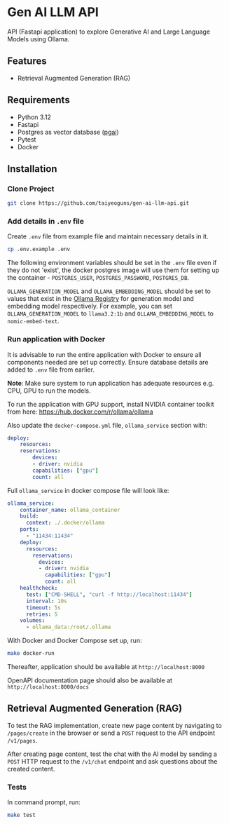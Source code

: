 # Gen AI LLM API

API (Fastapi application) to explore Generative AI and Large Language Models using Ollama.

## Features
- Retrieval Augmented Generation (RAG)

## Requirements

- Python 3.12
- Fastapi
- Postgres as vector database ([pgai](https://www.timescale.com/blog/pgai-giving-postgresql-developers-ai-engineering-superpowers))
- Pytest
- Docker

## Installation

### Clone Project

```sh
git clone https://github.com/taiyeoguns/gen-ai-llm-api.git
```

### Add details in `.env` file

Create `.env` file from example file and maintain necessary details in it.

```sh
cp .env.example .env
```

The following environment variables should be set in the `.env` file even if they do not 'exist', the docker postgres image will use them for setting up the container -
`POSTGRES_USER`, `POSTGRES_PASSWORD`, `POSTGRES_DB`.

`OLLAMA_GENERATION_MODEL` and `OLLAMA_EMBEDDING_MODEL` should be set to values that exist in the [Ollama Registry](https://ollama.com/library) for generation model and embedding model respectively. For example, you can set `OLLAMA_GENERATION_MODEL` to `llama3.2:1b` and `OLLAMA_EMBEDDING_MODEL` to `nomic-embed-text`.


### Run application with Docker

It is advisable to run the entire application with Docker to ensure all components needed are set up correctly. Ensure database details are added to `.env` file from earlier.

**Note**: Make sure system to run application has adequate resources e.g. CPU, GPU to run the models.

To run the application with GPU support, install NVIDIA container toolkit from here: https://hub.docker.com/r/ollama/ollama

Also update the `docker-compose.yml` file, `ollama_service` section with:

```yaml
deploy:
    resources:
    reservations:
        devices:
        - driver: nvidia
        capabilities: ["gpu"]
        count: all
```

Full `ollama_service` in docker compose file will look like:

```yaml
ollama_service:
    container_name: ollama_container
    build:
      context: ./.docker/ollama
    ports:
      - "11434:11434"
    deploy:
      resources:
        reservations:
          devices:
          - driver: nvidia
            capabilities: ["gpu"]
            count: all
    healthcheck:
      test: ["CMD-SHELL", "curl -f http://localhost:11434"]
      interval: 10s
      timeout: 5s
      retries: 5
    volumes:
      - ollama_data:/root/.ollama
```

With Docker and Docker Compose set up, run:

```sh
make docker-run
```

Thereafter, application should be available at `http://localhost:8000`

OpenAPI documentation page should also be available at `http://localhost:8000/docs`

## Retrieval Augmented Generation (RAG)

To test the RAG implementation, create new page content by navigating to `/pages/create` in the browser or send a `POST` request to the API endpoint `/v1/pages`.

After creating page content, test the chat with the AI model by sending a `POST` HTTP request to the `/v1/chat` endpoint and ask questions about the created content.


### Tests

In command prompt, run:

```sh
make test
```
